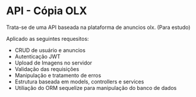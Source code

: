 # API - Cópia OLX

Trata-se de uma API baseada na plataforma de anuncios olx. (Para estudo)

Aplicado as seguintes requesitos:
- CRUD de usuário e anuncios
- Autenticação JWT
- Upload de Imagens no servidor
- Validação das requisições
- Manipulação e tratamento de erros
- Estrutura baseada em models, controllers e services
- Utiliação do ORM sequelize para manipulação do banco de dados



